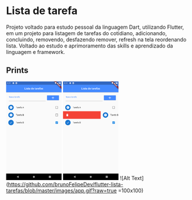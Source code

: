 # Lista de tarefa

Projeto voltado para estudo pessoal da linguagem Dart, utilizando Flutter, em um projeto para listagem de tarefas do cotidiano, adicionando, concluindo, removendo, desfazendo remover, refresh na tela reordenando lista. Voltado ao estudo e aprimoramento das skills e aprendizado da linguagem e framework.

## Prints

<img src="https://github.com/brunoFelipeDev/flutter-lista-tarefas/blob/master/images/screen_1.png" width="30%"></img> 
<img src="https://github.com/brunoFelipeDev/flutter-lista-tarefas/blob/master/images/screen_2.png" width="30%"></img> 
![Alt Text](https://github.com/brunoFelipeDev/flutter-lista-tarefas/blob/master/images/app.gif?raw=true =100x100)
